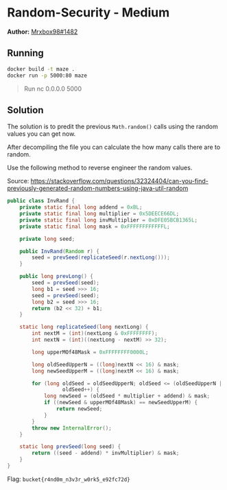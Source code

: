 # Random-Security - Medium
**Author:** [Mrxbox98#1482](https://github.com/mrxbox98)
## Running
```bash
docker build -t maze .
docker run -p 5000:80 maze
```
> Run nc 0.0.0.0 5000

## Solution
The solution is to predit the previous ``Math.random()`` calls using the random values you can get now.

After decompiling the file you can calculate the how many calls there are to random.

Use the following method to reverse engineer the random values.

Source: https://stackoverflow.com/questions/32324404/can-you-find-previously-generated-random-numbers-using-java-util-random
```java
public class InvRand {
    private static final long addend = 0xBL;
    private static final long multiplier = 0x5DEECE66DL;
    private static final long invMultiplier = 0xDFE05BCB1365L;
    private static final long mask = 0xFFFFFFFFFFFFL;

    private long seed;

    public InvRand(Random r) {
        seed = prevSeed(replicateSeed(r.nextLong()));
    }

    public long prevLong() {
        seed = prevSeed(seed);
        long b1 = seed >>> 16;
        seed = prevSeed(seed);
        long b2 = seed >>> 16;
        return (b2 << 32) + b1;
    }

    static long replicateSeed(long nextLong) {
        int nextM = (int)(nextLong & 0xFFFFFFFF);
        int nextN = (int)((nextLong - nextM) >> 32);

        long upperMOf48Mask = 0xFFFFFFFF0000L;

        long oldSeedUpperN = ((long)nextN << 16) & mask;
        long newSeedUpperM = ((long)nextM << 16) & mask;

        for (long oldSeed = oldSeedUpperN; oldSeed <= (oldSeedUpperN | 0xFFFF); 
                  oldSeed++) {
            long newSeed = (oldSeed * multiplier + addend) & mask;
            if ((newSeed & upperMOf48Mask) == newSeedUpperM) {
                return newSeed;
            }
        }
        throw new InternalError();
    }

    static long prevSeed(long seed) {
        return ((seed - addend) * invMultiplier) & mask;
    }
}
```

Flag: ``bucket{r4nd0m_n3v3r_w0rk5_e92fc72d}``